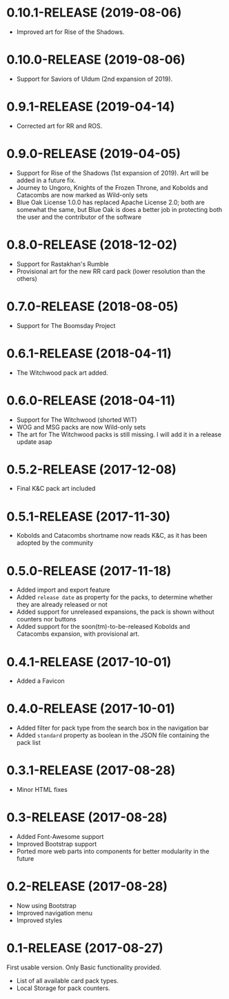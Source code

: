 0.10.1-RELEASE (2019-08-06)
==========================

* Improved art for Rise of the Shadows.


0.10.0-RELEASE (2019-08-06)
==========================

* Support for Saviors of Uldum (2nd expansion of 2019).


0.9.1-RELEASE (2019-04-14)
==========================

* Corrected art for RR and ROS.

0.9.0-RELEASE (2019-04-05)
==========================

* Support for Rise of the Shadows (1st expansion of 2019). Art will be added in a future fix.
* Journey to Ungoro, Knights of the Frozen Throne, and Kobolds and Catacombs are now marked as Wild-only sets
* Blue Oak License 1.0.0 has replaced Apache License 2.0; both are somewhat the same, but Blue Oak is does a better job in protecting both the user and the contributor of the software

0.8.0-RELEASE (2018-12-02)
==========================

* Support for Rastakhan's Rumble
* Provisional art for the new RR card pack (lower resolution than the others)


0.7.0-RELEASE (2018-08-05)
==========================

* Support for The Boomsday Project


0.6.1-RELEASE (2018-04-11)
==========================

* The Witchwood pack art added.

0.6.0-RELEASE (2018-04-11)
==========================

* Support for The Witchwood (shorted WIT)
* WOG and MSG packs are now Wild-only sets
* The art for The Witchwood packs is still missing. I will add it in a release update asap


0.5.2-RELEASE (2017-12-08)
==========================

* Final K&C pack art included


0.5.1-RELEASE (2017-11-30)
==========================

* Kobolds and Catacombs shortname now reads K&C, as it has been adopted by the community


0.5.0-RELEASE (2017-11-18)
==========================

* Added import and export feature
* Added `release date` as property for the packs, to determine whether they are already released or not
* Added support for unreleased expansions, the pack is shown without counters nor buttons
* Added support for the soon(tm)-to-be-released Kobolds and Catacombs expansion, with provisional art.


0.4.1-RELEASE (2017-10-01)
==========================

* Added a Favicon


0.4.0-RELEASE (2017-10-01)
==========================

* Added filter for pack type from the search box in the navigation bar
* Added `standard` property as boolean in the JSON file containing the pack list


0.3.1-RELEASE (2017-08-28)
==========================

* Minor HTML fixes


0.3-RELEASE (2017-08-28)
========================

* Added Font-Awesome support
* Improved Bootstrap support
* Ported more web parts into components for better modularity in the future


0.2-RELEASE (2017-08-28)
========================

* Now using Bootstrap
* Improved navigation menu
* Improved styles


0.1-RELEASE (2017-08-27)
========================

First usable version. Only Basic functionality provided.

* List of all available card pack types.
* Local Storage for pack counters.
